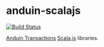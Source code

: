 # anduin-scalajs

[![Build Status](https://travis-ci.org/anduintransaction/anduin-scalajs.svg)](https://travis-ci.org/anduintransaction/anduin-scalajs)

[Anduin Transactions][anduin-url] [Scala.js][scalajs-url] libraries.

[anduin-url]: https://anduintransact.com/
[scalajs-url]: https://www.scala-js.org/
